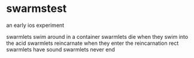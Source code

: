 # swarmstest
an early ios experiment

swarmlets swim around in a container
swarmlets die when they swim into the acid
swarmlets reincarnate when they enter the reincarnation rect
swarmlets have sound
swarmlets never end
